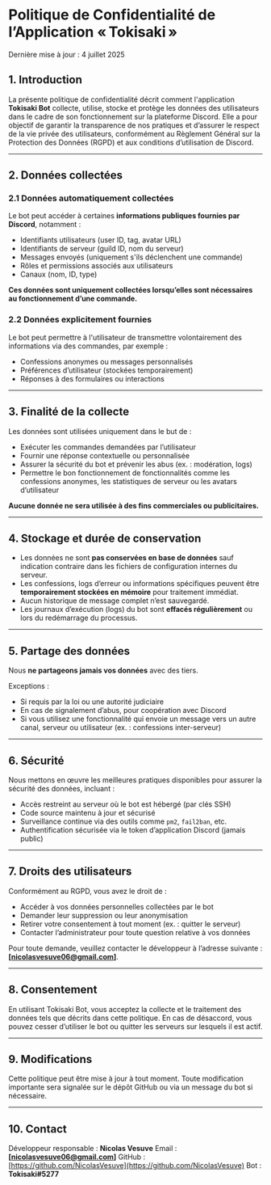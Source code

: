 # Politique de Confidentialité de l’Application « Tokisaki »

Dernière mise à jour : 4 juillet 2025

## 1. Introduction

La présente politique de confidentialité décrit comment l'application **Tokisaki Bot** collecte, utilise, stocke et protège les données des utilisateurs dans le cadre de son fonctionnement sur la plateforme Discord. Elle a pour objectif de garantir la transparence de nos pratiques et d’assurer le respect de la vie privée des utilisateurs, conformément au Règlement Général sur la Protection des Données (RGPD) et aux conditions d’utilisation de Discord.

---

## 2. Données collectées

### 2.1 Données automatiquement collectées

Le bot peut accéder à certaines **informations publiques fournies par Discord**, notamment :

* Identifiants utilisateurs (user ID, tag, avatar URL)
* Identifiants de serveur (guild ID, nom du serveur)
* Messages envoyés (uniquement s'ils déclenchent une commande)
* Rôles et permissions associés aux utilisateurs
* Canaux (nom, ID, type)

**Ces données sont uniquement collectées lorsqu’elles sont nécessaires au fonctionnement d’une commande.**

### 2.2 Données explicitement fournies

Le bot peut permettre à l'utilisateur de transmettre volontairement des informations via des commandes, par exemple :

* Confessions anonymes ou messages personnalisés
* Préférences d’utilisateur (stockées temporairement)
* Réponses à des formulaires ou interactions

---

## 3. Finalité de la collecte

Les données sont utilisées uniquement dans le but de :

* Exécuter les commandes demandées par l’utilisateur
* Fournir une réponse contextuelle ou personnalisée
* Assurer la sécurité du bot et prévenir les abus (ex. : modération, logs)
* Permettre le bon fonctionnement de fonctionnalités comme les confessions anonymes, les statistiques de serveur ou les avatars d’utilisateur

**Aucune donnée ne sera utilisée à des fins commerciales ou publicitaires.**

---

## 4. Stockage et durée de conservation

* Les données ne sont **pas conservées en base de données** sauf indication contraire dans les fichiers de configuration internes du serveur.
* Les confessions, logs d’erreur ou informations spécifiques peuvent être **temporairement stockées en mémoire** pour traitement immédiat.
* Aucun historique de message complet n’est sauvegardé.
* Les journaux d’exécution (logs) du bot sont **effacés régulièrement** ou lors du redémarrage du processus.

---

## 5. Partage des données

Nous **ne partageons jamais vos données** avec des tiers.

Exceptions :

* Si requis par la loi ou une autorité judiciaire
* En cas de signalement d’abus, pour coopération avec Discord
* Si vous utilisez une fonctionnalité qui envoie un message vers un autre canal, serveur ou utilisateur (ex. : confessions inter-serveur)

---

## 6. Sécurité

Nous mettons en œuvre les meilleures pratiques disponibles pour assurer la sécurité des données, incluant :

* Accès restreint au serveur où le bot est hébergé (par clés SSH)
* Code source maintenu à jour et sécurisé
* Surveillance continue via des outils comme `pm2`, `fail2ban`, etc.
* Authentification sécurisée via le token d’application Discord (jamais public)

---

## 7. Droits des utilisateurs

Conformément au RGPD, vous avez le droit de :

* Accéder à vos données personnelles collectées par le bot
* Demander leur suppression ou leur anonymisation
* Retirer votre consentement à tout moment (ex. : quitter le serveur)
* Contacter l’administrateur pour toute question relative à vos données

Pour toute demande, veuillez contacter le développeur à l’adresse suivante : **\[[nicolasvesuve06@gmail.com](mailto:nicolasvesuve06@gmail.com)]**.

---

## 8. Consentement

En utilisant Tokisaki Bot, vous acceptez la collecte et le traitement des données tels que décrits dans cette politique. En cas de désaccord, vous pouvez cesser d’utiliser le bot ou quitter les serveurs sur lesquels il est actif.

---

## 9. Modifications

Cette politique peut être mise à jour à tout moment. Toute modification importante sera signalée sur le dépôt GitHub ou via un message du bot si nécessaire.

---

## 10. Contact

Développeur responsable : **Nicolas Vesuve**
Email : **\[[nicolasvesuve06@gmail.com](mailto:nicolasvesuve06@gmail.com)]**
GitHub : [https://github.com/NicolasVesuve](https://github.com/NicolasVesuve)
Bot : **Tokisaki#5277**


